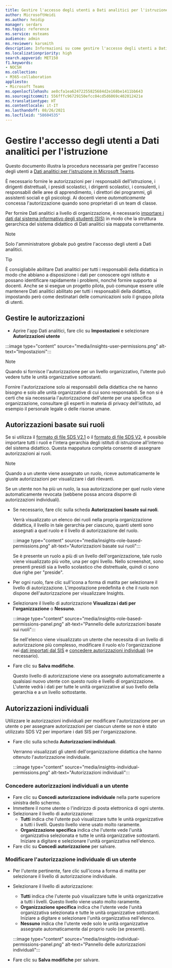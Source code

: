 ```yaml
---
title: Gestire l'accesso degli utenti a Dati analitici per l'istruzione
author: MicrosoftHeidi
ms.author: heidip
manager: serdars
ms.topic: reference
ms.service: msteams
audience: admin
ms.reviewer: karsmith
description: Informazioni su come gestire l'accesso degli utenti a Dati analitici per l'istruzione in Microsoft Teams.
ms.localizationpriority: high
search.appverid: MET150
f1.keywords:
- NOCSH
ms.collection:
- M365-collaboration
appliesto:
- Microsoft Teams
ms.openlocfilehash: ae8cfa1ea62472255825684d2e168be1411bb643
ms.sourcegitcommit: 556fffc96729150efcc04cd5d6069c402012421e
ms.translationtype: HT
ms.contentlocale: it-IT
ms.lasthandoff: 08/26/2021
ms.locfileid: "58604535"
---
```

# <a name="manage-user-access-to-education-insights"></a>Gestire l'accesso degli utenti a Dati analitici per l'istruzione

Questo documento illustra la procedura necessaria per gestire l'accesso degli utenti a [Dati analitici per l'istruzione in Microsoft Teams](class-insights.md).

È necessario fornire le autorizzazioni per i responsabili dell'istruzione, i dirigenti distrettuali, i presidi scolastici, i dirigenti scolastici, i consulenti, i responsabili delle aree di apprendimento, i direttori dei programmi, gli assistenti sociali e gli psicologi. Ai docenti viene *automaticamente* concessa l'autorizzazione quando sono proprietari di un team di classe.

Per fornire Dati analitici a livello di organizzazione, è necessario [importare i dati dal sistema informativo degli studenti (SIS)](education-insights-sis-data-sync.md) in modo che la struttura gerarchica del sistema didattico di Dati analitici sia mappata correttamente.

> [!NOTE]
> Solo l'amministratore globale può gestire l'accesso degli utenti a Dati analitici.

> [!TIP]
> È consigliabile abilitare Dati analitici per tutti i responsabili della didattica in modo che abbiano a disposizione i dati per conoscere ogni istituto e possano identificare rapidamente i problemi, nonché fornire supporto ai docenti. Anche se si esegue un progetto pilota, può comunque essere utile mantenere Dati analitici abilitato per tutti i responsabili della didattica, impostando però come destinatari delle comunicazioni solo il gruppo pilota di utenti.

## <a name="manange-permissions"></a>Gestire le autorizzazioni

* Aprire l'app Dati analitici, fare clic su **Impostazioni** e selezionare **Autorizzazioni utente**

:::image type="content" source="media/insights-user-permissions.png" alt-text="Impostazioni":::

> [!NOTE]
> Quando si fornisce l'autorizzazione per un livello organizzativo, l'utente può vedere tutte le unità organizzative sottostanti.
> 
> Fornire l'autorizzazione solo ai responsabili della didattica che ne hanno bisogno e solo alle unità organizzative di cui sono responsabili. Se non si è certi che sia necessaria l'autorizzazione dell'utente per una specifica organizzazione, consultare gli esperti in materia di privacy dell'istituto, ad esempio il personale legale o delle risorse umane.

## <a name="role-based-permissions"></a>Autorizzazioni basate sui ruoli

Se si utilizza il [formato di file SDS V2.1](/schooldatasync/sds-v2.1-csv-file-format) o il [formato di file SDS V2](/schooldatasync/sds-v2-csv-file-format), è possibile importare tutti i ruoli e l'intera gerarchia degli istituti di istruzione all'interno del sistema didattico. Questa mappatura completa consente di assegnare autorizzazioni ai ruoli. 

> [!NOTE]
> Quando a un utente viene assegnato un ruolo, riceve automaticamente le giuste autorizzazioni per visualizzare i dati rilevanti.
>
> Se un utente non ha più un ruolo, la sua autorizzazione per quel ruolo viene automaticamente revocata (sebbene possa ancora disporre di autorizzazioni individuali).


* Se necessario, fare clic sulla scheda **Autorizzazioni basate sui ruoli**.

  Verrà visualizzato un elenco dei ruoli nella propria organizzazione didattica, il livello in tale gerarchia per ciascuno, quanti utenti sono assegnati a quel ruolo e il livello di autorizzazione del ruolo. 
  
  :::image type="content" source="media/insights-role-based-permissions.png" alt-text="Autorizzazioni basate sui ruoli":::
  
  Se è presente un ruolo a più di un livello dell'organizzazione, tale ruolo viene visualizzato più volte, una per ogni livello. Nello screenshot, sono presenti presidi sia a livello scolastico che distrettuale, quindi ci sono due righe per "preside".
  
* Per ogni ruolo, fare clic sull'icona a forma di matita per selezionare il livello di autorizzazione. L'impostazione predefinita è che il ruolo non dispone dell'autorizzazione per visualizzare Insights.
* Selezionare il livello di autorizzazione **Visualizza i dati per l'organizzazione** o **Nessuno**.

  :::image type="content" source="media/insights-role-based-permissions-panel.png" alt-text="Pannello delle autorizzazioni basate sui ruoli":::
  
  Se nell'elenco viene visualizzato un utente che necessita di un livello di autorizzazione più complesso, modificare il ruolo e/o l'organizzazione nei [dati importati dal SIS](education-insights-sis-data-sync.md) e [concedere autorizzazioni individuali](#grant-individual-permission-to-a-user) (se necessario).

* Fare clic su **Salva modifiche**.

  Questo livello di autorizzazione viene ora assegnato automaticamente a qualsiasi nuovo utente con questo ruolo e livello di organizzazione. L'utente vedrà i dati per tutte le unità organizzative al suo livello della gerarchia e a un livello sottostante.  


## <a name="individual-permissions"></a>Autorizzazioni individuali

Utilizzare le autorizzazioni individuali per modificare l'autorizzazione per un utente o per assegnare autorizzazioni per ciascun utente se non è stato utilizzato SDS V2 per importare i dati SIS per l'organizzazione.

* Fare clic sulla scheda **Autorizzazioni individuali**.
  
  Verranno visualizzati gli utenti dell'organizzazione didattica che hanno ottenuto l'autorizzazione individuale. 
  
  :::image type="content" source="media/insights-individual-permissions.png" alt-text="Autorizzazioni individuali":::
  
### <a name="grant-individual-permission-to-a-user"></a>Concedere autorizzazioni individuali a un utente
* Fare clic su **Concedi autorizzazione individuale** nella parte superiore sinistra dello schermo.
* Immettere il nome utente o l'indirizzo di posta elettronica di ogni utente.
* Selezionare il livello di autorizzazione:
  * **Tutti** indica che l'utente può visualizzare tutte le unità organizzative a tutti i livelli. Questo livello viene usato molto raramente.
  * **Organizzazione specifica** indica che l'utente vede l'unità organizzativa selezionata e tutte le unità organizzative sottostanti. Iniziare a digitare e selezionare l'unità organizzativa nell'elenco.
* Fare clic su **Concedi autorizzazione** per salvare.

### <a name="change-the-individual-permission-of-a-user"></a>Modificare l'autorizzazione individuale di un utente
* Per l'utente pertinente, fare clic sull'icona a forma di matita per selezionare il livello di autorizzazione individuale.
* Selezionare il livello di autorizzazione:
  * **Tutti** indica che l'utente può visualizzare tutte le unità organizzative a tutti i livelli. Questo livello viene usato molto raramente.
  * **Organizzazione specifica** indica che l'utente vede l'unità organizzativa selezionata e tutte le unità organizzative sottostanti. Iniziare a digitare e selezionare l'unità organizzativa nell'elenco.
  * **Nessuno** indica che l'utente vede solo le unità organizzative assegnate automaticamente dal proprio ruolo (se presenti).
  
  :::image type="content" source="media/insights-individual-permissions-panel.png" alt-text="Pannello delle autorizzazioni individuali":::

* Fare clic su **Salva modifiche** per salvare.
